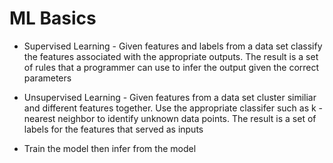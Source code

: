 # ML Basics

- Supervised Learning - Given features and labels from a data set classify the features associated with the appropriate outputs. The result is a set of rules that a programmer can use to infer the output given the correct parameters

- Unsupervised Learning - Given features from a data set cluster similiar and different features together. Use the appropriate classifer such as k - nearest neighbor to identify unknown data points. The result is a set of labels for the features that served as inputs

- Train the model then infer from the model



